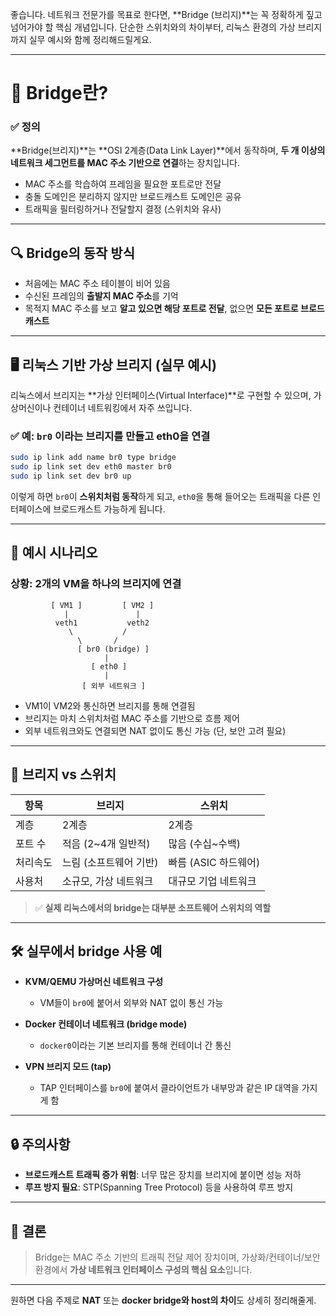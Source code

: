 좋습니다. 네트워크 전문가를 목표로 한다면, \*\*Bridge (브리지)\*\*는 꼭 정확하게 짚고 넘어가야 할 핵심 개념입니다. 단순한 스위치와의 차이부터, 리눅스 환경의 가상 브리지까지 실무 예시와 함께 정리해드릴게요.

---

# 🧠 Bridge란?

### ✅ 정의

\*\*Bridge(브리지)\*\*는 \*\*OSI 2계층(Data Link Layer)\*\*에서 동작하며,
**두 개 이상의 네트워크 세그먼트를 MAC 주소 기반으로 연결**하는 장치입니다.

* MAC 주소를 학습하여 프레임을 필요한 포트로만 전달
* 충돌 도메인은 분리하지 않지만 브로드캐스트 도메인은 공유
* 트래픽을 필터링하거나 전달할지 결정 (스위치와 유사)

---

## 🔍 Bridge의 동작 방식

* 처음에는 MAC 주소 테이블이 비어 있음
* 수신된 프레임의 **출발지 MAC 주소**를 기억
* 목적지 MAC 주소를 보고 **알고 있으면 해당 포트로 전달**, 없으면 **모든 포트로 브로드캐스트**

---

## 🖥️ 리눅스 기반 가상 브리지 (실무 예시)

리눅스에서 브리지는 \*\*가상 인터페이스(Virtual Interface)\*\*로 구현할 수 있으며,
가상머신이나 컨테이너 네트워킹에서 자주 쓰입니다.

### ✅ 예: `br0` 이라는 브리지를 만들고 eth0을 연결

```bash
sudo ip link add name br0 type bridge
sudo ip link set dev eth0 master br0
sudo ip link set dev br0 up
```

이렇게 하면 `br0`이 **스위치처럼 동작**하게 되고, `eth0`을 통해 들어오는 트래픽을 다른 인터페이스에 브로드캐스트 가능하게 됩니다.

---

## 🧪 예시 시나리오

### 상황: 2개의 VM을 하나의 브리지에 연결

```
         [ VM1 ]         [ VM2 ]
            |               |
          veth1           veth2
             \           /
               \       /
               [ br0 (bridge) ]
                     |
                  [ eth0 ]
                     |
                [ 외부 네트워크 ]
```

* VM1이 VM2와 통신하면 브리지를 통해 연결됨
* 브리지는 마치 스위치처럼 MAC 주소를 기반으로 흐름 제어
* 외부 네트워크와도 연결되면 NAT 없이도 통신 가능 (단, 보안 고려 필요)

---

## 🔁 브리지 vs 스위치

| 항목   | 브리지            | 스위치            |
| ---- | -------------- | -------------- |
| 계층   | 2계층            | 2계층            |
| 포트 수 | 적음 (2\~4개 일반적) | 많음 (수십\~수백)    |
| 처리속도 | 느림 (소프트웨어 기반)  | 빠름 (ASIC 하드웨어) |
| 사용처  | 소규모, 가상 네트워크   | 대규모 기업 네트워크    |

> ✅ **실제 리눅스에서의 bridge는 대부분 소프트웨어 스위치의 역할**

---

## 🛠️ 실무에서 bridge 사용 예

* **KVM/QEMU 가상머신 네트워크 구성**

  * VM들이 `br0`에 붙어서 외부와 NAT 없이 통신 가능
* **Docker 컨테이너 네트워크 (bridge mode)**

  * `docker0`이라는 기본 브리지를 통해 컨테이너 간 통신
* **VPN 브리지 모드 (tap)**

  * TAP 인터페이스를 `br0`에 붙여서 클라이언트가 내부망과 같은 IP 대역을 가지게 함

---

## 🔒 주의사항

* **브로드캐스트 트래픽 증가 위험**: 너무 많은 장치를 브리지에 붙이면 성능 저하
* **루프 방지 필요**: STP(Spanning Tree Protocol) 등을 사용하여 루프 방지

---

## 📌 결론

> Bridge는 MAC 주소 기반의 트래픽 전달 제어 장치이며,
> 가상화/컨테이너/보안 환경에서 **가상 네트워크 인터페이스 구성의 핵심 요소**입니다.

---

원하면 다음 주제로 **NAT** 또는 **docker bridge와 host의 차이**도 상세히 정리해줄게.

